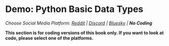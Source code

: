 # Demo: Python Basic Data Types
_Choose Social Media Platform: <a href='../../../reddit/ch04_data/05_data_python_platform/01_demo_data.html'>Reddit</a> | <a href='../../../discord/ch04_data/05_data_python_platform/01_demo_data.html'>Discord</a> | <a href='../../../bsky/ch04_data/05_data_python_platform/01_demo_data.html'>Bluesky</a> | __No Coding___

__This section is for coding versions of this book only. If you want to look at code, please select one of the platforms.__